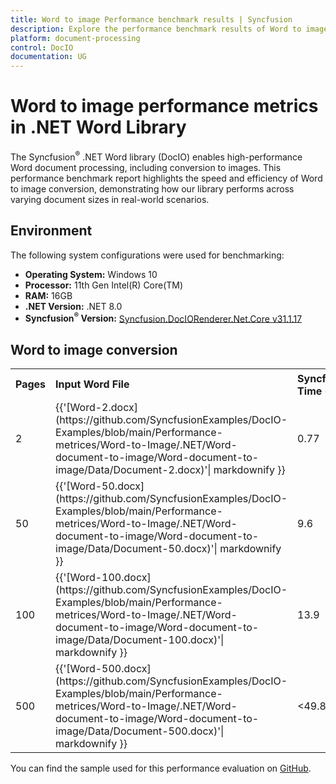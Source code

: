 ```yaml
---
title: Word to image Performance benchmark results | Syncfusion
description: Explore the performance benchmark results of Word to image conversion using the .NET Word Library with different page counts
platform: document-processing
control: DocIO
documentation: UG
---
```


# Word to image performance metrics in .NET Word Library

The Syncfusion<sup>&reg;</sup> .NET Word library (DocIO) enables high-performance Word document processing, including conversion to images. This performance benchmark report highlights the speed and efficiency of Word to image conversion, demonstrating how our library performs across varying document sizes in real-world scenarios.

## Environment

The following system configurations were used for benchmarking:

* **Operating System:** Windows 10  
* **Processor:** 11th Gen Intel(R) Core(TM)  
* **RAM:** 16GB  
* **.NET Version:** .NET 8.0  
* **Syncfusion<sup>&reg;</sup> Version:** [Syncfusion.DocIORenderer.Net.Core v31.1.17](https://www.nuget.org/packages/Syncfusion.DocIORenderer.Net.Core/31.1.17)

## Word to image conversion

<table>
<tr>
    <td><strong>Pages</strong></td>
    <td><strong>Input Word File</strong></td>
    <td><strong>Syncfusion<sup>&reg;</sup> Time (sec)</strong></td>
</tr>
<tr>
    <td>2</td>
    <td>{{'[Word-2.docx](https://github.com/SyncfusionExamples/DocIO-Examples/blob/main/Performance-metrices/Word-to-Image/.NET/Word-document-to-image/Word-document-to-image/Data/Document-2.docx)'| markdownify }}</td>
    <td>0.77</td>
</tr>
<tr>
    <td>50</td>
    <td>{{'[Word-50.docx](https://github.com/SyncfusionExamples/DocIO-Examples/blob/main/Performance-metrices/Word-to-Image/.NET/Word-document-to-image/Word-document-to-image/Data/Document-50.docx)'| markdownify }}</td>
    <td>9.6</td>
</tr>
<tr>
    <td>100</td>
    <td>{{'[Word-100.docx](https://github.com/SyncfusionExamples/DocIO-Examples/blob/main/Performance-metrices/Word-to-Image/.NET/Word-document-to-image/Word-document-to-image/Data/Document-100.docx)'| markdownify }}</td>
    <td>13.9</td>
</tr>
<tr>
    <td>500</td>
    <td>{{'[Word-500.docx](https://github.com/SyncfusionExamples/DocIO-Examples/blob/main/Performance-metrices/Word-to-Image/.NET/Word-document-to-image/Word-document-to-image/Data/Document-500.docx)'| markdownify }}</td>
    <td><49.8/td>
</tr>
</table>

You can find the sample used for this performance evaluation on [GitHub](https://github.com/SyncfusionExamples/DocIO-Examples/tree/main/Performance-metrices/Word-to-Image).